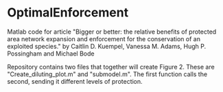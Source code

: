 # OptimalEnforcement
Matlab code for article
"Bigger or better: the relative benefits of protected area network expansion and enforcement for the conservation of an exploited species." by Caitlin D. Kuempel, Vanessa M. Adams, Hugh P. Possingham and Michael Bode

Repository contains two files that together will create Figure 2. These are "Create_diluting_plot.m" and "submodel.m". The first function calls the second, sending it different levels of protection. 
